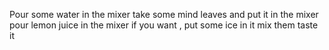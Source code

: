 Pour some water in the mixer
take some mind leaves and put it in the mixer
pour lemon juice in the mixer
if you want , put some ice in it
mix them 
taste it
